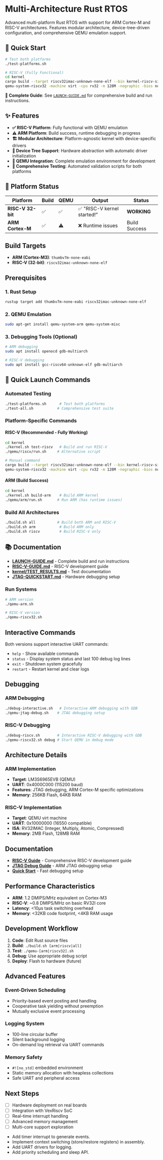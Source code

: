 # Multi-Architecture Rust RTOS

Advanced multi-platform Rust RTOS with support for ARM Cortex-M and RISC-V architectures. Features modular architecture, device-tree-driven configuration, and comprehensive QEMU emulation support.

## 🚀 Quick Start

```bash
# Test both platforms
./test-platforms.sh

# RISC-V (Fully Functional)
cd kernel
cargo build --target riscv32imac-unknown-none-elf --bin kernel-riscv-simple
qemu-system-riscv32 -machine virt -cpu rv32 -m 128M -nographic -bios none -kernel target/riscv32imac-unknown-none-elf/debug/kernel-riscv-simple
```

**📖 Complete Guide**: See [`LAUNCH-GUIDE.md`](LAUNCH-GUIDE.md) for comprehensive build and run instructions.

## ✨ Features

- **✅ RISC-V Platform**: Fully functional with QEMU emulation
- **⚠️ ARM Platform**: Build success, runtime debugging in progress  
- **🏗️ Modular Architecture**: Platform-agnostic kernel with device-specific drivers
- **🔧 Device Tree Support**: Hardware abstraction with automatic driver initialization
- **🚀 QEMU Integration**: Complete emulation environment for development
- **🧪 Comprehensive Testing**: Automated validation scripts for both platforms

## 🎯 Platform Status

| Platform | Build | QEMU | Output | Status |
|----------|-------|------|--------|---------|
| **RISC-V 32-bit** | ✅ | ✅ | ✅ "RISC-V kernel started!" | **WORKING** |
| **ARM Cortex-M** | ✅ | ⚠️ | ❌ Runtime issues | Build Success |

## Build Targets

- **ARM (Cortex-M3)**: `thumbv7m-none-eabi`
- **RISC-V (32-bit)**: `riscv32imac-unknown-none-elf`

## Prerequisites

### 1. Rust Setup
```bash
rustup target add thumbv7m-none-eabi riscv32imac-unknown-none-elf
```

### 2. QEMU Emulation
```bash
sudo apt-get install qemu-system-arm qemu-system-misc
```

### 3. Debugging Tools (Optional)
```bash
# ARM debugging
sudo apt install openocd gdb-multiarch

# RISC-V debugging  
sudo apt install gcc-riscv64-unknown-elf gdb-multiarch
```

## 🚀 Quick Launch Commands

### Automated Testing
```bash
./test-platforms.sh      # Test both platforms
./test-all.sh           # Comprehensive test suite
```

### Platform-Specific Commands

#### RISC-V (Recommended - Fully Working)
```bash
cd kernel
./kernel.sh test-riscv   # Build and run RISC-V
./qemu/riscv/run.sh     # Alternative script

# Manual command
cargo build --target riscv32imac-unknown-none-elf --bin kernel-riscv-simple
qemu-system-riscv32 -machine virt -cpu rv32 -m 128M -nographic -bios none -kernel target/riscv32imac-unknown-none-elf/debug/kernel-riscv-simple
```

#### ARM (Build Success)
```bash
cd kernel
./kernel.sh build-arm    # Build ARM kernel
./qemu/arm/run.sh       # Run ARM (has runtime issues)
```

### Build All Architectures
```bash
./build.sh all          # Build both ARM and RISC-V
./build.sh arm           # Build ARM only  
./build.sh riscv         # Build RISC-V only
```

## 📚 Documentation

- **[LAUNCH-GUIDE.md](LAUNCH-GUIDE.md)** - Complete build and run instructions
- **[RISC-V-GUIDE.md](RISC-V-GUIDE.md)** - RISC-V development guide
- **[kernel/TEST_RESULTS.md](kernel/TEST_RESULTS.md)** - Test documentation
- **[JTAG-QUICKSTART.md](JTAG-QUICKSTART.md)** - Hardware debugging setup

### Run Systems
```bash
# ARM version
./qemu-arm.sh

# RISC-V version  
./qemu-riscv32.sh
```

## Interactive Commands

Both versions support interactive UART commands:

- `help` - Show available commands
- `status` - Display system status and last 100 debug log lines
- `exit` - Shutdown system gracefully
- `restart` - Restart kernel and clear logs

## Debugging

### ARM Debugging
```bash
./debug-interactive.sh   # Interactive ARM debugging with GDB
./qemu-jtag-debug.sh    # JTAG debugging setup
```

### RISC-V Debugging
```bash
./debug-riscv.sh        # Interactive RISC-V debugging with GDB
./qemu-riscv32.sh debug # Start QEMU in debug mode
```

## Architecture Details

### ARM Implementation
- **Target**: LM3S6965EVB (QEMU)
- **UART**: 0x4000C000 (115200 baud)
- **Features**: JTAG debugging, ARM Cortex-M specific optimizations
- **Memory**: 256KB Flash, 64KB RAM

### RISC-V Implementation  
- **Target**: QEMU virt machine
- **UART**: 0x10000000 (16550 compatible)
- **ISA**: RV32IMAC (Integer, Multiply, Atomic, Compressed)
- **Memory**: 2MB Flash, 128MB RAM

## Documentation

- **[RISC-V Guide](RISC-V-GUIDE.md)** - Comprehensive RISC-V development guide
- **[JTAG Debug Guide](JTAG-DEBUG.md)** - ARM JTAG debugging setup
- **[Quick Start](JTAG-QUICKSTART.md)** - Fast debugging setup

## Performance Characteristics

- **ARM**: 1.2 DMIPS/MHz equivalent on Cortex-M3
- **RISC-V**: ~0.8 DMIPS/MHz on basic RV32I core
- **Latency**: <10μs task switching overhead
- **Memory**: <32KB code footprint, <4KB RAM usage

## Development Workflow

1. **Code**: Edit Rust source files
2. **Build**: `./build.sh [arm|riscv|all]`
3. **Test**: `./qemu-[arm|riscv32].sh`
4. **Debug**: Use appropriate debug script
5. **Deploy**: Flash to hardware (future)

## Advanced Features

### Event-Driven Scheduling
- Priority-based event posting and handling
- Cooperative task yielding without preemption
- Mutually exclusive event processing

### Logging System
- 100-line circular buffer
- Silent background logging
- On-demand log retrieval via UART commands

### Memory Safety
- `#![no_std]` embedded environment
- Static memory allocation with heapless collections
- Safe UART and peripheral access

## Next Steps

- [ ] Hardware deployment on real boards
- [ ] Integration with VexRiscv SoC
- [ ] Real-time interrupt handling
- [ ] Advanced memory management
- [ ] Multi-core support exploration
- Add timer interrupt to generate events.
- Implement context switching (store/restore registers) in assembly.
- Add UART drivers for logging.
- Add priority scheduling and sleep API.
